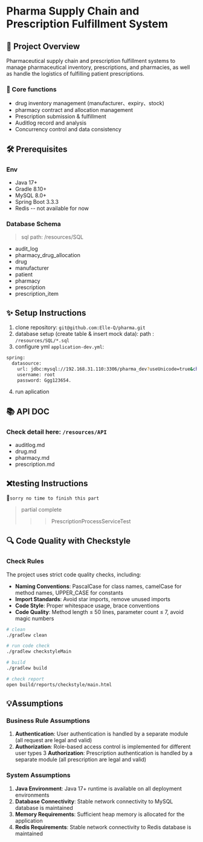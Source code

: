 # Pharma Supply Chain and Prescription Fulfillment System

## 📖 Project Overview
Pharmaceutical supply chain and prescription fulfillment systems to manage pharmaceutical inventory, prescriptions, and pharmacies, as well as handle the logistics of fulfilling patient prescriptions.

### 🎯 Core functions
- drug inventory management (manufacturer、expiry、stock)
- pharmacy contract and allocation management
- Prescription submission & fulfillment
- Auditlog record and analysis
- Concurrency control and data consistency

## 🛠 Prerequisites

### Env
- Java 17+
- Gradle 8.10+
- MySQL 8.0+
- Spring Boot 3.3.3
- Redis -- not available for now

### Database Schema
> sql path: /resources/SQL
- audit_log
- pharmacy_drug_allocation
- drug
- manufacturer
- patient
- pharmacy
- prescription
- prescription_item


## ✨ ️Setup Instructions
1. clone repository:  `git@github.com:Elle-Q/pharma.git`
2. database setup (create table & insert mock data):
   path : `/resources/SQL/*.sql`
3. configure yml `application-dev.yml`:
```bash
spring:
  datasource:
    url: jdbc:mysql://192.168.31.110:3306/pharma_dev?useUnicode=true&characterEncoding=utf8&zeroDateTimeBehavior=convertToNull&useSSL=false&serverTimezone=GMT%2B8
    username: root
    password: Ggg123654.
```
4. run aplication


## 📚 ️️️API DOC
### Check detail here: `/resources/API`
- auditlog.md
- drug.md
- pharmacy.md
- prescription.md

## ❌testing Instructions

🙏`sorry no time to finish this part`
> partial complete
>>> PrescriptionProcessServiceTest


## 🔍 Code Quality with Checkstyle
### Check Rules
The project uses strict code quality checks, including:
- **Naming Conventions**: PascalCase for class names, camelCase for method names, UPPER_CASE for constants
- **Import Standards**: Avoid star imports, remove unused imports
- **Code Style**: Proper whitespace usage, brace conventions
- **Code Quality**: Method length ≤ 50 lines, parameter count ≤ 7, avoid magic numbers

```bash
# clean
./gradlew clean

# run code check
./gradlew checkstyleMain

# build
./gradlew build

# check report
open build/reports/checkstyle/main.html
```

## 💡Assumptions
### Business Rule Assumptions
1. **Authentication**: User authentication is handled by a separate module (all request are legal and valid)
2. **Authorization**: Role-based access control is implemented for different user types
   3  **Authorization**: Prescription authentication is handled by a separate module (all prescription are legal and valid)

### System Assumptions
1. **Java Environment**: Java 17+ runtime is available on all deployment environments
2. **Database Connectivity**: Stable network connectivity to MySQL database is maintained
3. **Memory Requirements**: Sufficient heap memory is allocated for the application
4. **Redis Requirements**: Stable network connectivity to Redis database is maintained
